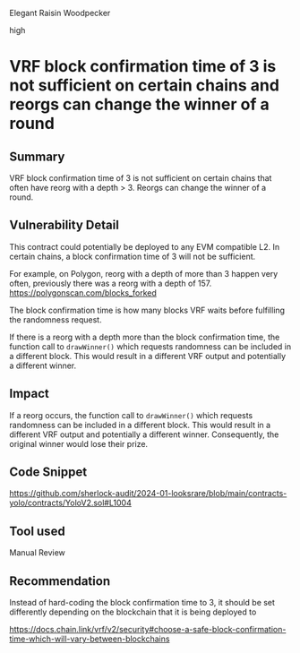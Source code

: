 Elegant Raisin Woodpecker

high

# VRF block confirmation time of 3 is not sufficient on certain chains and reorgs can change the winner of a round

## Summary
VRF block confirmation time of 3 is not sufficient on certain chains that often have reorg with a depth > 3.
Reorgs can change the winner of a round.

## Vulnerability Detail
This contract could potentially be deployed to any EVM compatible L2. In certain chains, a block confirmation time of 3 will not be sufficient. 

For example, on Polygon, reorg with a depth of more than 3 happen very often, previously there was a reorg with a depth of 157.
https://polygonscan.com/blocks_forked

The block confirmation time is how many blocks VRF waits before fulfilling the randomness request.

If there is a reorg with a depth more than the block confirmation time, the function call to `drawWinner()` which requests randomness can be included in a different block. This would result in a different VRF output and potentially a different winner.

## Impact
If a reorg occurs, the function call to `drawWinner()` which requests randomness can be included in a different block. 
This would result in a different VRF output and potentially a different winner. 
Consequently, the original winner would lose their prize.

## Code Snippet
https://github.com/sherlock-audit/2024-01-looksrare/blob/main/contracts-yolo/contracts/YoloV2.sol#L1004

## Tool used
Manual Review

## Recommendation
Instead of hard-coding the block confirmation time to 3, it should be set differently depending on the blockchain that it is being deployed to

https://docs.chain.link/vrf/v2/security#choose-a-safe-block-confirmation-time-which-will-vary-between-blockchains